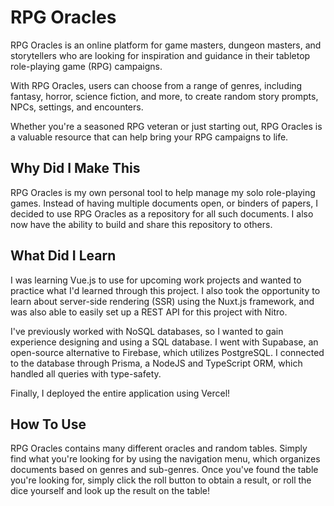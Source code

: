 # RPG Oracles

RPG Oracles is an online platform for game masters, dungeon masters, and storytellers who are looking for inspiration and guidance in their tabletop role-playing game (RPG) campaigns.

With RPG Oracles, users can choose from a range of genres, including fantasy, horror, science fiction, and more, to create random story prompts, NPCs, settings, and encounters.

Whether you're a seasoned RPG veteran or just starting out, RPG Oracles is a valuable resource that can help bring your RPG campaigns to life.

## Why Did I Make This

RPG Oracles is my own personal tool to help manage my solo role-playing games. Instead of having multiple documents open, or binders of papers, I decided to use RPG Oracles as a repository for all such documents. I also now have the ability to build and share this repository to others.

## What Did I Learn

I was learning Vue.js to use for upcoming work projects and wanted to practice what I'd learned through this project.
I also took the opportunity to learn about server-side rendering (SSR) using the Nuxt.js framework, and was also able to easily set up a REST API for this project with Nitro.

I've previously worked with NoSQL databases, so I wanted to gain experience designing and using a SQL database. I went with Supabase, an open-source alternative to Firebase, which utilizes PostgreSQL. I connected to the database through Prisma, a NodeJS and TypeScript ORM, which handled all queries with type-safety.

Finally, I deployed the entire application using Vercel!

## How To Use

RPG Oracles contains many different oracles and random tables. Simply find what you're looking for by using the navigation menu, which organizes documents based on genres and sub-genres. Once you've found the table you're looking for, simply click the roll button to obtain a result, or roll the dice yourself and look up the result on the table!
